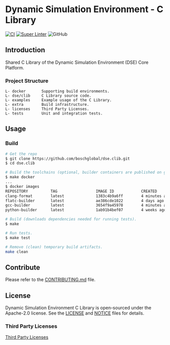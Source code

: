 <!--
Copyright 2023 Robert Bosch GmbH

SPDX-License-Identifier: Apache-2.0
-->

# Dynamic Simulation Environment - C Library

[![CI](https://github.com/boschglobal/dse.clib/actions/workflows/ci.yaml/badge.svg)](https://github.com/boschglobal/dse.clib/actions/workflows/ci.yaml)
[![Super Linter](https://github.com/boschglobal/dse.clib/actions/workflows/super_linter.yaml/badge.svg)](https://github.com/boschglobal/dse.clib/actions/workflows/super_linter.yaml)
![GitHub](https://img.shields.io/github/license/boschglobal/dse.clib)


## Introduction

Shared C Library of the Dynamic Simulation Environment (DSE) Core Platform.


### Project Structure

```
L- docker       Supporting build environments.
L- dse/clib     C Library source code.
L- examples     Example usage of the C Library.
L- extra        Build infrastructure.
L- licenses     Third Party Licenses.
L- tests        Unit and integration tests.
```


## Usage

### Build

```bash
# Get the repo
$ git clone https://github.com/boschglobal/dse.clib.git
$ cd dse.clib

# Build the toolchains (optional, builder containers are published on ghcr.io).
$ make docker
...
$ docker images
REPOSITORY          TAG                 IMAGE ID            CREATED             SIZE
clang-format        latest              1383c4b9a6ff        4 minutes ago       422MB
flatc-builder       latest              ae386cde1022        4 days ago          588MB
gcc-builder         latest              3654f9a45978        4 minutes ago       1.81GB
python-builder      latest              1ab91b4bef07        4 weeks ago         1.21GB

# Build (downloads dependencies needed for running tests).
$ make

# Run tests.
$ make test

# Remove (clean) temporary build artifacts.
make clean
```


## Contribute

Please refer to the [CONTRIBUTING.md](./CONTRIBUTING.md) file.


## License

Dynamic Simulation Environment C Library is open-sourced under the Apache-2.0 license.
See the [LICENSE](LICENSE) and [NOTICE](./NOTICE) files for details.


### Third Party Licenses

[Third Party Licenses](licenses/)
